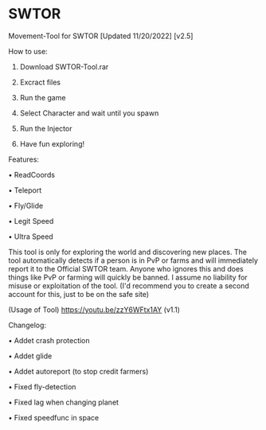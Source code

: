 # SWTOR
Movement-Tool for SWTOR
[Updated 11/20/2022]
[v2.5]

How to use:

1. Download SWTOR-Tool.rar

2. Excract files

3. Run the game

4. Select Character and wait until you spawn

4. Run the Injector

5. Have fun exploring!


Features:


• ReadCoords

• Teleport

• Fly/Glide

• Legit Speed

• Ultra Speed


This tool is only for exploring the world and discovering new places. 
The tool automatically detects if a person is in PvP or farms and will immediately report it to the Official SWTOR team.
Anyone who ignores this and does things like PvP or farming will quickly be banned. 
I assume no liability for misuse or exploitation of the tool. 
(I'd recommend you to create a second account for this, just to be on the safe site)

(Usage of Tool)
https://youtu.be/zzY6WFtx1AY (v1.1)


Changelog:


• Addet crash protection

• Addet glide

• Addet autoreport (to stop credit farmers)

• Fixed fly-detection

• Fixed lag when changing planet

• Fixed speedfunc in space
